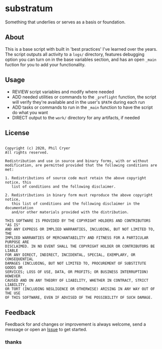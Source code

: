 # substratum
Something that underlies or serves as a basis or foundation.

## About
This is a base script with built in 'best practices' I've learned over the years. The script outputs all activity to a `logs/` directory, features debugging option you can turn on in the base variables section, and has an open `_main` fuction for you to add your functionality.

## Usage
* REVIEW script variables and modify where needed
* ADD needed utilities or commands to the `_preflight` function, the script will verify they're available and in the user's `$PATH` during each run
* ADD tasks or commands to run in the `_main` function to have the script do what you want
* DIRECT output to the `work/` directory for any artifacts, if needed

## License 
```BSD 2-Clause License

Copyright (c) 2020, Phil Cryer
All rights reserved.

Redistribution and use in source and binary forms, with or without
modification, are permitted provided that the following conditions are met:

1. Redistributions of source code must retain the above copyright notice, this
   list of conditions and the following disclaimer.

2. Redistributions in binary form must reproduce the above copyright notice,
   this list of conditions and the following disclaimer in the documentation
   and/or other materials provided with the distribution.

THIS SOFTWARE IS PROVIDED BY THE COPYRIGHT HOLDERS AND CONTRIBUTORS "AS IS"
AND ANY EXPRESS OR IMPLIED WARRANTIES, INCLUDING, BUT NOT LIMITED TO, THE
IMPLIED WARRANTIES OF MERCHANTABILITY AND FITNESS FOR A PARTICULAR PURPOSE ARE
DISCLAIMED. IN NO EVENT SHALL THE COPYRIGHT HOLDER OR CONTRIBUTORS BE LIABLE
FOR ANY DIRECT, INDIRECT, INCIDENTAL, SPECIAL, EXEMPLARY, OR CONSEQUENTIAL
DAMAGES (INCLUDING, BUT NOT LIMITED TO, PROCUREMENT OF SUBSTITUTE GOODS OR
SERVICES; LOSS OF USE, DATA, OR PROFITS; OR BUSINESS INTERRUPTION) HOWEVER
CAUSED AND ON ANY THEORY OF LIABILITY, WHETHER IN CONTRACT, STRICT LIABILITY,
OR TORT (INCLUDING NEGLIGENCE OR OTHERWISE) ARISING IN ANY WAY OUT OF THE USE
OF THIS SOFTWARE, EVEN IF ADVISED OF THE POSSIBILITY OF SUCH DAMAGE.
```

## Feedback
Feedback for and changes or improvement is always welcome, send a message or open an [Issue](https://github.com/philcryer/substratum/issues) to get started.

### thanks
